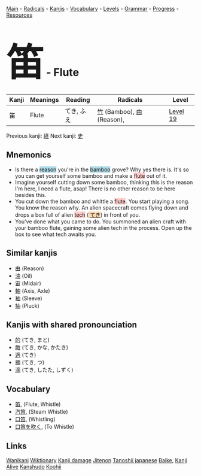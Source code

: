 <style> bigfont {font-size: 100px}</style>
[Main](../README.md) -
[Radicals](../radicals.md) -
[Kanjis](../kanjis.md) -
[Vocabulary](../vocabulary.md) -
[Levels](../levels.md) -
[Grammar](../grammar.md) - 
[Progress](../progress.md) -
[Resources](../resources.md)
# <bigfont> 笛</bigfont> - Flute 

| Kanji | Meanings | Reading | Radicals | Level |
| --- | --- | --- | --- | --- |
| 笛 | Flute | てき, ふえ | [竹](../radicals/竹.md) (Bamboo), [由](../radicals/由.md) (Reason),  | [Level 19](../levels/wk_level19.md) |

Previous kanji: [経](経.md) Next kanji: [史](史.md) 

## Mnemonics
 * Is there a <span style="background-color:#ADD8E6"> reason</span> you're in the <span style="background-color:#ADD8E6"> bamboo</span> grove? Why yes there is. It's so you can get yourself some bamboo and make a <span style="background-color:#ffcccb"> flute</span> out of it.
* Imagine yourself cutting down some bamboo, thinking this is the reason I'm here, I need a flute, asap! There is no other reason to be here besides this.
* You cut down the bamboo and whittle a <span style="background-color:#ffcccb"> flute</span>. You start playing a song. You know the reason why. An alien spacecraft comes flying down and drops a box full of alien <span style="background-color:#ffcccb"> tech</span> (<span style="background-color:#fed8b1"> [てき](https://jisho.org/search/てき)</span>) in front of you. 
* You've done what you came to do. You summoned an alien craft with your bamboo flute, gaining some alien tech in the process. Open up the box to see what tech awaits you.


## Similar kanjis
 * [由](由.md) (Reason)
* [油](油.md) (Oil)
* [宙](宙.md) (Midair)
* [軸](軸.md) (Axis, Axle)
* [袖](袖.md) (Sleeve)
* [抽](抽.md) (Pluck)



## Kanjis with shared pronounciation
 * [的](的.md) (てき, まと)
* [敵](敵.md) (てき, かな, かたき)
* [適](適.md) (てき)
* [摘](摘.md) (てき, つ)
* [滴](滴.md) (てき, したた, しずく)



## Vocabulary
 * [笛](../vocabulary/笛.md), (Flute, Whistle)
* [汽笛](../vocabulary/笛.md), (Steam Whistle)
* [口笛](../vocabulary/笛.md), (Whistling)
* [口笛を吹く](../vocabulary/笛.md), (To Whistle)




## Links 


[Wanikani](https://www.wanikani.com/kanji/笛)
[Wiktionary](https://en.wiktionary.org/wiki/笛)
[Kanji damage](http://www.kanjidamage.com/kanji/search?utf8=✓&q=笛)
[Jitenon](https://jitenon.com/kanji/笛)
[Tanoshii japanese](https://www.tanoshiijapanese.com/dictionary/kanji.cfm?k=笛)
[Baike](https://baike.baidu.com/item/笛),
[Kanji Alive](https://app.kanjialive.com/笛)
[Kanshudo](https://www.kanshudo.com/searchmn?q=笛)
[Koohii](https://kanji.koohii.com/study/kanji/笛)
